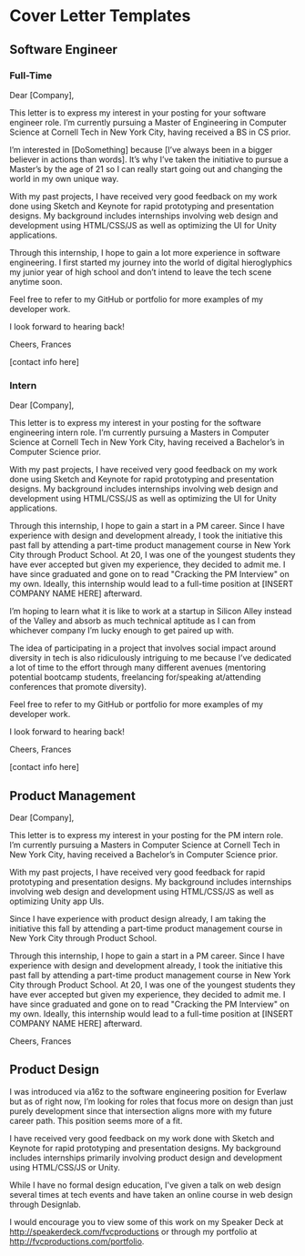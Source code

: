 # Cover Letter Templates

## Software Engineer

### Full-Time

Dear [Company],

This letter is to express my interest in your posting for your software engineer role. I’m currently pursuing a Master of Engineering in Computer Science at Cornell Tech in New York City, having received a BS in CS prior.

I’m interested in [DoSomething] because [I’ve always been in a bigger believer in actions than words]. It’s why I’ve taken the initiative to pursue a Master’s by the age of 21 so I can really start going out and changing the world in my own unique way.

With my past projects, I have received very good feedback on my work done using Sketch and Keynote for rapid prototyping and presentation designs. My background includes internships involving web design and development using HTML/CSS/JS as well as optimizing the UI for Unity applications.

Through this internship, I hope to gain a lot more experience in software engineering. I first started my journey into the world of digital hieroglyphics my junior year of high school and don’t intend to leave the tech scene anytime soon.

Feel free to refer to my GitHub or portfolio for more examples of my developer work.

I look forward to hearing back!

Cheers,
Frances

[contact info here]

### Intern

Dear [Company],

This letter is to express my interest in your posting for the software engineering intern role. I’m currently pursuing a Masters in Computer Science at Cornell Tech in New York City, having received a Bachelor’s in Computer Science prior.

With my past projects, I have received very good feedback on my work done using Sketch and Keynote for rapid prototyping and presentation designs. My background includes internships involving web design and development using HTML/CSS/JS as well as optimizing the UI for Unity applications.

Through this internship, I hope to gain a start in a PM career. Since I have experience with design and development already, I took the initiative this past fall by attending a part-time product management course in New York City through Product School. At 20, I was one of the youngest students they have ever accepted but given my experience, they decided to admit me. I have since graduated and gone on to read "Cracking the PM Interview" on my own. Ideally, this internship would lead to a full-time position at [INSERT COMPANY NAME HERE] afterward.

I’m hoping to learn what it is like to work at a startup in Silicon Alley instead of the Valley and absorb as much technical aptitude as I can from whichever company I’m lucky enough to get paired up with.

The idea of participating in a project that involves social impact around diversity in tech is also ridiculously intriguing to me because I’ve dedicated a lot of time to the effort through many different avenues (mentoring potential bootcamp students, freelancing for/speaking at/attending conferences that promote diversity).

Feel free to refer to my GitHub or portfolio for more examples of my developer work.

I look forward to hearing back!

Cheers,
Frances

[contact info here]

## Product Management

Dear [Company],

This letter is to express my interest in your posting for the PM intern role. I’m currently pursuing a Masters in Computer Science at Cornell Tech in New York City, having received a Bachelor’s in Computer Science prior.

With my past projects, I have received very good feedback for rapid prototyping and presentation designs. My background includes internships involving web design and development using HTML/CSS/JS as well as optimizing Unity app UIs.

Since I have experience with product design already, I am taking the initiative this fall by attending a part-time product management course in New York City through Product School.

Through this internship, I hope to gain a start in a PM career. Since I have experience with design and development already, I took the initiative this past fall by attending a part-time product management course in New York City through Product School. At 20, I was one of the youngest students they have ever accepted but given my experience, they decided to admit me. I have since graduated and gone on to read "Cracking the PM Interview" on my own. Ideally, this internship would lead to a full-time position at [INSERT COMPANY NAME HERE] afterward.

Cheers,
Frances

## Product Design

I was introduced via a16z to the software engineering position for Everlaw but as of right now, I’m looking for roles that focus more on design than just purely development since that intersection aligns more with my future career path. This position seems more of a fit.

I have received very good feedback on my work done with Sketch and Keynote for rapid prototyping and presentation designs. My background includes internships primarily involving product design and development using HTML/CSS/JS or Unity.

While I have no formal design education, I've given a talk on web design several times at tech events and have taken an online course in web design through Designlab.

I would encourage you to view some of this work on my Speaker Deck at http://speakerdeck.com/fvcproductions or through my portfolio at http://fvcproductions.com/portfolio.
